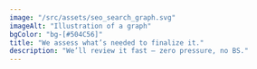 ```yaml
---
image: "/src/assets/seo_search_graph.svg"
imageAlt: "Illustration of a graph"
bgColor: "bg-[#504C56]"
title: "We assess what’s needed to finalize it."
description: "We’ll review it fast — zero pressure, no BS."
---
```

